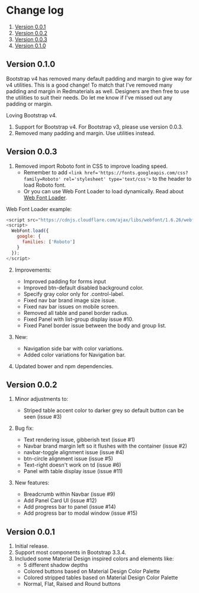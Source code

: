 # Change log

1. [Version 0.0.1](#version-001)
2. [Version 0.0.2](#version-002)
3. [Version 0.0.3](#version-003)
3. [Version 0.1.0](#version-010)

## Version 0.1.0

Bootstrap v4 has removed many default padding and margin to give way for v4 utilities. 
This is a good change! To match that I've removed many padding and margin in Redmaterials as well. 
Designers are then free to use the utilities to suit their needs. 
Do let me know if I've missed out any padding or margin.

Loving Bootstrap v4.

1. Support for Bootstrap v4. For Bootstrap v3, please use version 0.0.3.
2. Removed many padding and margin. Use utilities instead.

## Version 0.0.3

1. Removed import Roboto font in CSS to improve loading speed.
    * Remember to add `<link href='https://fonts.googleapis.com/css?family=Roboto' rel='stylesheet' type='text/css'>` to the header to load Roboto font.
    * Or you can use Web Font Loader to load dynamically. Read about [Web Font Loader](https://github.com/typekit/webfontloader).

Web Font Loader example:
```javascript
<script src="https://cdnjs.cloudflare.com/ajax/libs/webfont/1.6.26/webfontloader.js"></script>
<script>
  WebFont.load({
    google: {
      families: ['Roboto']
    }
  });
</script>
```

2. Improvements:
    * Improved padding for forms input
    * Improved btn-default disabled background color.
    * Specify gray color only for .control-label.
    * Fixed nav bar brand image size issue.
    * Fixed nav bar issues on mobile screen.
    * Removed all table and panel border radius.
    * Fixed Panel with list-group display issue #10.
    * Fixed Panel border issue between the body and group list.

3. New:
    * Navigation side bar with color variations.
    * Added color variations for Navigation bar.
    
4. Updated bower and npm dependencies.

## Version 0.0.2

1. Minor adjustments to:    
    * Striped table accent color to darker grey so default button can be seen (issue #3)

2. Bug fix:
    * Text rendering issue, gibberish text (issue #1)
    * Navbar brand margin left so it flushes with the container (issue #2)
    * navbar-toggle alignment issue (issue #4)
    * btn-circle alignment issue (issue #5)
    * Text-right doesn't work on td (issue #6)
    * Panel with table display issue (issue #11)

3. New features:
    * Breadcrumb within Navbar (issue #9)
    * Add Panel Card UI (issue #12)
    * Add progress bar to panel (issue #14)
    * Add progress bar to modal window (issue #15)

## Version 0.0.1

1. Initial release.
2. Support most components in Bootstrap 3.3.4.
3. Included some Material Design inspired colors and elements like:
    * 5 different shadow depths
    * Colored buttons based on Material Design Color Palette
    * Colored stripped tables based on Material Design Color Palette
    * Normal, Flat, Raised and Round buttons
